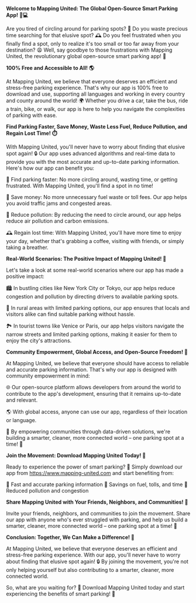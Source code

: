 **Welcome to Mapping United: The Global Open-Source Smart Parking App! 🚗💻**

Are you tired of circling around for parking spots? 🤯 Do you waste precious time searching for that elusive spot? 🕰️ Do you feel frustrated when you finally find a spot, only to realize it's too small or too far away from your destination? 😩 Well, say goodbye to those frustrations with Mapping United, the revolutionary global open-source smart parking app! 🚀

**100% Free and Accessible to All! 🌎**

At Mapping United, we believe that everyone deserves an efficient and stress-free parking experience. That's why our app is 100% free to download and use, supporting all languages and working in every country and county around the world! 🌍 Whether you drive a car, take the bus, ride a train, bike, or walk, our app is here to help you navigate the complexities of parking with ease.

**Find Parking Faster, Save Money, Waste Less Fuel, Reduce Pollution, and Regain Lost Time! ⏱️**

With Mapping United, you'll never have to worry about finding that elusive spot again! 🔒 Our app uses advanced algorithms and real-time data to provide you with the most accurate and up-to-date parking information. Here's how our app can benefit you:

🔴 Find parking faster: No more circling around, wasting time, or getting frustrated. With Mapping United, you'll find a spot in no time!

💸 Save money: No more unnecessary fuel waste or toll fees. Our app helps you avoid traffic jams and congested areas.

💚 Reduce pollution: By reducing the need to circle around, our app helps reduce air pollution and carbon emissions.

🕰️ Regain lost time: With Mapping United, you'll have more time to enjoy your day, whether that's grabbing a coffee, visiting with friends, or simply taking a breather.

**Real-World Scenarios: The Positive Impact of Mapping United! 🌟**

Let's take a look at some real-world scenarios where our app has made a positive impact:

🏙️ In bustling cities like New York City or Tokyo, our app helps reduce congestion and pollution by directing drivers to available parking spots.

🚗 In rural areas with limited parking options, our app ensures that locals and visitors alike can find suitable parking without hassle.

🏞️ In tourist towns like Venice or Paris, our app helps visitors navigate the narrow streets and limited parking options, making it easier for them to enjoy the city's attractions.

**Community Empowerment, Global Access, and Open-Source Freedom! 🌟**

At Mapping United, we believe that everyone should have access to reliable and accurate parking information. That's why our app is designed with community empowerment in mind:

🌐 Our open-source platform allows developers from around the world to contribute to the app's development, ensuring that it remains up-to-date and relevant.

🌎 With global access, anyone can use our app, regardless of their location or language.

💪 By empowering communities through data-driven solutions, we're building a smarter, cleaner, more connected world – one parking spot at a time! 🚀

**Join the Movement: Download Mapping United Today! 📲**

Ready to experience the power of smart parking? 🚀 Simply download our app from https://www.mapping-united.com and start benefiting from:

🔴 Fast and accurate parking information
💸 Savings on fuel, tolls, and time
💚 Reduced pollution and congestion

**Share Mapping United with Your Friends, Neighbors, and Communities! 👫**

Invite your friends, neighbors, and communities to join the movement. Share our app with anyone who's ever struggled with parking, and help us build a smarter, cleaner, more connected world – one parking spot at a time! 🌟

**Conclusion: Together, We Can Make a Difference! 🌈**

At Mapping United, we believe that everyone deserves an efficient and stress-free parking experience. With our app, you'll never have to worry about finding that elusive spot again! 🔒 By joining the movement, you're not only helping yourself but also contributing to a smarter, cleaner, more connected world.

So, what are you waiting for? 🤔 Download Mapping United today and start experiencing the benefits of smart parking! 💪